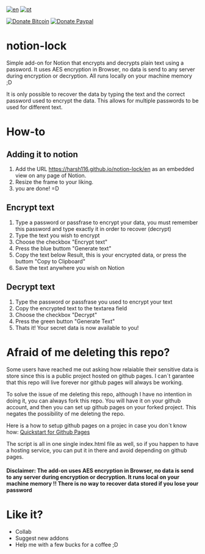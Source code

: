 [![en](https://img.shields.io/badge/lang-en-red.svg)](https://github.com/Marcello09/notion-lock/blob/main/README.md)
[![pt](https://img.shields.io/badge/lang-pt-red.svg)](https://github.com/Marcello09/notion-lock/blob/main/README.pt-BR.md)


[![Donate Bitcoin](https://img.shields.io/badge/Donate-Bitcoin-green.svg)](https://marcello09.github.io/donate-bitcoin/?amount=5&currency=USD)
[![Donate Paypal](https://img.shields.io/badge/Donate-Paypal-blue.svg)](https://www.paypal.com/donate?business=V3VEBC9N4S6ES&no_recurring=0&currency_code=USD)

# notion-lock

Simple add-on for Notion that encrypts and decrypts plain text using a password.
It uses AES encryption in Browser, no data is send to any server during encryption or decryption. All runs locally on your machine memory ;D

It is only possible to recover the data by typing the text and the correct password used to encrypt the data. 
This allows for multiple passwords to be used for different text.

# How-to

## Adding it to notion

1. Add the URL https://harsh116.github.io/notion-lock/en as an embedded view on any page of Notion.
2. Resize the frame to your liking.
3. you are done! =D

## Encrypt text

1. Type a password or passfrase to encrypt your data, you must remember this password and type exactly it in order to recover (decrypt)
2. Type the text you wish to encrypt
3. Choose the checkbox "Encrypt text"
4. Press the blue buttom "Generate text"
5. Copy the text below Result, this is your encrypted data, or press the buttom "Copy to Clipboard"
6. Save the text anywhere you wish on Notion

## Decrypt text

1. Type the password or passfrase you used to encrypt your text
2. Copy the encrypted text to the textarea field
3. Choose the checkbox "Decrypt"
4. Press the green button "Generate Text"
5. Thats it! Your secret data is now available to you!

# Afraid of me deleting this repo?

Some users have reached me out asking how relaiable their sensitive data is store since this is a public project hosted on github pages. I can´t garantee that this repo will live forever nor github pages will always be working. 

To solve the issue of me deleting this repo, although I have no intention in doing it, you can always fork this repo. You will have it on your github account, and then you can set up github pages on your forked project. This negates the possibility of me deleting the repo. 

Here is a how to setup github pages on a projec in case you don´t know how: [Quickstart for Github Pages](https://docs.github.com/en/pages/quickstart)

The script is all in one single index.html file as well, so if you happen to have a hosting service, you can put it in there and avoid depending on github pages.

#### Disclaimer: The add-on uses AES encryption in Browser, no data is send to any server during encryption or decryption. It runs local on your machine memory !! There is no way to recover data stored if you lose your password 

# Like it?

* Collab
* Suggest new addons
* Help me with a few bucks for a coffee ;D
